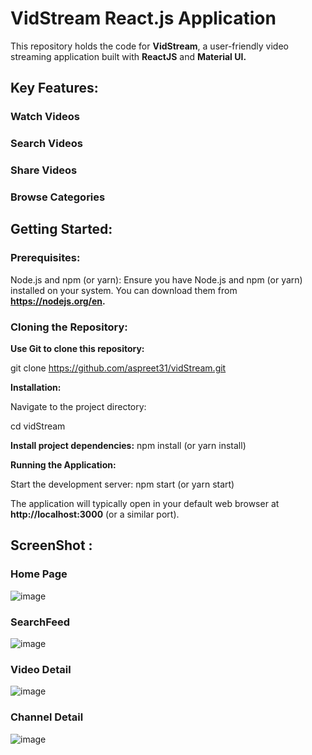 # VidStream React.js Application

This repository holds the code for **VidStream**, a user-friendly video streaming application built with **ReactJS** and **Material UI.** 

## Key Features:

### Watch Videos
### Search Videos
### Share Videos
### Browse Categories

## Getting Started:

### Prerequisites:

Node.js and npm (or yarn): Ensure you have Node.js and npm (or yarn) installed on your system. You can download them from **https://nodejs.org/en.**

### Cloning the Repository:
**Use Git to clone this repository:**

git clone https://github.com/aspreet31/vidStream.git

**Installation:**

Navigate to the project directory:

cd vidStream

**Install project dependencies:**
npm install (or yarn install)

**Running the Application:**

Start the development server:
npm start (or yarn start)

The application will typically open in your default web browser at **http://localhost:3000** (or a similar port).

## ScreenShot :

### Home Page

![image](https://github.com/aspreet31/vidStream-react/assets/103019348/eccfdde1-d5d3-40a3-a0cd-e023ad3131ff)

### SearchFeed 

![image](https://github.com/aspreet31/vidStream-react/assets/103019348/bf049dfe-fc2a-476d-9512-cd7cc4b9d92c)

### Video Detail

![image](https://github.com/aspreet31/vidStream-react/assets/103019348/8e394a44-be34-4871-9920-dbb2dc6bed9a)

### Channel Detail

![image](https://github.com/aspreet31/vidStream-react/assets/103019348/be37a7a9-a7d9-4033-b753-7e63d3b17161)





